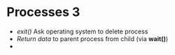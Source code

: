 # Processes 3
- *exit()* Ask operating system to delete process
- *Return data* to parent process from child (via **wait()**)
- 